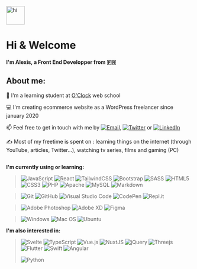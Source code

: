 <img src="https://emoji.gg/assets/emoji/wavegif_1860.gif" alt="hi" width="50"/> 

# Hi & Welcome

#### I'm Alexis, a **Front End Developper** from :fr:

## About me:
🚀 I'm a learning student at [O'Clock](https://oclock.io) web school

💻 I'm creating ecommerce website as a WordPress freelancer since january 2020

📫 Feel free to get in touch with me by [![Email](https://img.shields.io/badge/Email-D14836?style=for-the-badge&logo=email&logoColor=white)](mailto:alexis@01h23.fr), [![Twitter](https://img.shields.io/badge/alexiskap_-%231DA1F2.svg?style=for-the-badge&logo=Twitter&logoColor=white)](https://twitter.com/alexiskap_) or [![LinkedIn](https://img.shields.io/badge/linkedin-%230077B5.svg?style=for-the-badge&logo=linkedin&logoColor=white)](https://www.linkedin.com/in/alexis-kapetanovic-71b84694/)

✍️ Most of my freetime is spent on : learning things on the internet (through YouTube, articles, Twitter...), watching tv series, films and gaming (PC)

## 

**I'm currently using or learning:**
> ![JavaScript](https://img.shields.io/badge/javascript-%23323330.svg?style=for-the-badge&logo=javascript&logoColor=%23F7DF1E) ![React](https://img.shields.io/badge/react-%2320232a.svg?style=for-the-badge&logo=react&logoColor=%2361DAFB) ![TailwindCSS](https://img.shields.io/badge/tailwindcss-%2338B2AC.svg?style=for-the-badge&logo=tailwind-css&logoColor=white) ![Bootstrap](https://img.shields.io/badge/bootstrap-%23563D7C.svg?style=for-the-badge&logo=bootstrap&logoColor=white) ![SASS](https://img.shields.io/badge/SASS-hotpink.svg?style=for-the-badge&logo=SASS&logoColor=white) ![HTML5](https://img.shields.io/badge/html5-%23E34F26.svg?style=for-the-badge&logo=html5&logoColor=white) ![CSS3](https://img.shields.io/badge/css3-%231572B6.svg?style=for-the-badge&logo=css3&logoColor=white)   ![PHP](https://img.shields.io/badge/php-%23777BB4.svg?style=for-the-badge&logo=php&logoColor=white) ![Apache](https://img.shields.io/badge/apache-%23D42029.svg?style=for-the-badge&logo=apache&logoColor=white) ![MySQL](https://img.shields.io/badge/mysql-%2300f.svg?style=for-the-badge&logo=mysql&logoColor=white) ![Markdown](https://img.shields.io/badge/markdown-%23000000.svg?style=for-the-badge&logo=markdown&logoColor=white)

> ![Git](https://img.shields.io/badge/git-%23F05033.svg?style=for-the-badge&logo=git&logoColor=white) ![GitHub](https://img.shields.io/badge/github-%23121011.svg?style=for-the-badge&logo=github&logoColor=white) ![Visual Studio Code](https://img.shields.io/badge/Visual%20Studio%20Code-0078d7.svg?style=for-the-badge&logo=visual-studio-code&logoColor=white) ![CodePen](https://img.shields.io/badge/CodePen-white?style=for-the-badge&logo=codepen&logoColor=black) ![Repl.it](https://img.shields.io/badge/Repl.it-%230D101E.svg?style=for-the-badge&logo=replit&logoColor=white)

> ![Adobe Photoshop](https://img.shields.io/badge/adobephotoshop-%2331A8FF.svg?style=for-the-badge&logo=adobephotoshop&logoColor=white) ![Adobe XD](https://img.shields.io/badge/Adobe%20XD-470137?style=for-the-badge&logo=Adobe%20XD&logoColor=#FF61F6) ![Figma](https://img.shields.io/badge/figma-%23F24E1E.svg?style=for-the-badge&logo=figma&logoColor=white)

> ![Windows](https://img.shields.io/badge/Windows-0078D6?style=for-the-badge&logo=windows&logoColor=white) ![Mac OS](https://img.shields.io/badge/mac%20os-000000?style=for-the-badge&logo=macos&logoColor=F0F0F0) ![Ubuntu](https://img.shields.io/badge/Ubuntu-E95420?style=for-the-badge&logo=ubuntu&logoColor=white)


**I'm also interested in:**
> ![Svelte](https://img.shields.io/badge/svelte-%23f1413d.svg?style=for-the-badge&logo=svelte&logoColor=white) ![TypeScript](https://img.shields.io/badge/typescript-%23007ACC.svg?style=for-the-badge&logo=typescript&logoColor=white) ![Vue.js](https://img.shields.io/badge/vuejs-%2335495e.svg?style=for-the-badge&logo=vuedotjs&logoColor=%234FC08D) ![NuxtJS](https://img.shields.io/badge/Nuxt-black?style=for-the-badge&logo=nuxt.js&logoColor=white) ![jQuery](https://img.shields.io/badge/jquery-%230769AD.svg?style=for-the-badge&logo=jquery&logoColor=white) ![Threejs](https://img.shields.io/badge/threejs-black?style=for-the-badge&logo=three.js&logoColor=white) ![Flutter](https://img.shields.io/badge/Flutter-%2302569B.svg?style=for-the-badge&logo=Flutter&logoColor=white) ![Swift](https://img.shields.io/badge/swift-F54A2A?style=for-the-badge&logo=swift&logoColor=white)  ![Angular](https://img.shields.io/badge/angular-%23DD0031.svg?style=for-the-badge&logo=angular&logoColor=white) 
> 
> ![Python](https://img.shields.io/badge/python-3670A0?style=for-the-badge&logo=python&logoColor=ffdd54)





